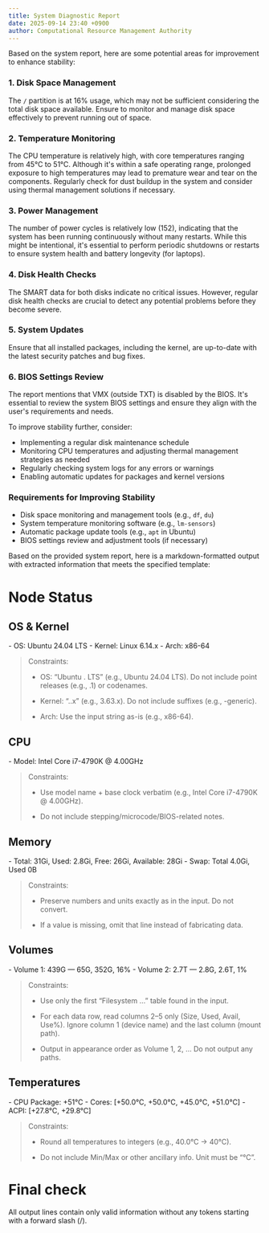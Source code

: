 ```yaml
---
title: System Diagnostic Report
date: 2025-09-14 23:40 +0900
author: Computational Resource Management Authority
---
```

Based on the system report, here are some potential areas for improvement to enhance stability:

### 1. Disk Space Management
The `/` partition is at 16% usage, which may not be sufficient considering the total disk space available. Ensure to monitor and manage disk space effectively to prevent running out of space.

### 2. Temperature Monitoring
The CPU temperature is relatively high, with core temperatures ranging from 45°C to 51°C. Although it's within a safe operating range, prolonged exposure to high temperatures may lead to premature wear and tear on the components. Regularly check for dust buildup in the system and consider using thermal management solutions if necessary.

### 3. Power Management
The number of power cycles is relatively low (152), indicating that the system has been running continuously without many restarts. While this might be intentional, it's essential to perform periodic shutdowns or restarts to ensure system health and battery longevity (for laptops).

### 4. Disk Health Checks
The SMART data for both disks indicate no critical issues. However, regular disk health checks are crucial to detect any potential problems before they become severe.

### 5. System Updates
Ensure that all installed packages, including the kernel, are up-to-date with the latest security patches and bug fixes.

### 6. BIOS Settings Review
The report mentions that VMX (outside TXT) is disabled by the BIOS. It's essential to review the system BIOS settings and ensure they align with the user's requirements and needs.

To improve stability further, consider:

* Implementing a regular disk maintenance schedule
* Monitoring CPU temperatures and adjusting thermal management strategies as needed
* Regularly checking system logs for any errors or warnings
* Enabling automatic updates for packages and kernel versions

### Requirements for Improving Stability
- Disk space monitoring and management tools (e.g., `df`, `du`)
- System temperature monitoring software (e.g., `lm-sensors`)
- Automatic package update tools (e.g., `apt` in Ubuntu)
- BIOS settings review and adjustment tools (if necessary)

Based on the provided system report, here is a markdown-formatted output with extracted information that meets the specified template:

# Node Status

## OS & Kernel

\- OS: Ubuntu 24.04 LTS
\- Kernel: Linux 6.14.x
\- Arch: x86-64

> Constraints:
>
> - OS: “Ubuntu <major>.<minor> LTS” (e.g., Ubuntu 24.04 LTS). Do not include point releases (e.g., .1) or codenames.
>
> - Kernel: “<major>.<minor>.x” (e.g., 3.63.x). Do not include suffixes (e.g., -generic).
>
> - Arch: Use the input string as-is (e.g., x86-64).

## CPU

\- Model: Intel Core i7-4790K @ 4.00GHz

> Constraints:
>
> - Use model name + base clock verbatim (e.g., Intel Core i7-4790K @ 4.00GHz).
>
> - Do not include stepping/microcode/BIOS-related notes.

## Memory

\- Total: 31Gi, Used: 2.8Gi, Free: 26Gi, Available: 28Gi
\- Swap: Total 4.0Gi, Used 0B

> Constraints:
>
> - Preserve numbers and units exactly as in the input. Do not convert.
>
> - If a value is missing, omit that line instead of fabricating data.

## Volumes

\- Volume 1: 439G — 65G, 352G, 16%
\- Volume 2: 2.7T — 2.8G, 2.6T, 1%

> Constraints:
>
> - Use only the first “Filesystem …” table found in the input.
>
> - For each data row, read columns 2–5 only (Size, Used, Avail, Use%). Ignore column 1 (device name) and the last column (mount path).
>
> - Output in appearance order as Volume 1, 2, … Do not output any paths.

## Temperatures

\- CPU Package: +51°C
\- Cores: [+50.0°C, +50.0°C, +45.0°C, +51.0°C]
\- ACPI: [+27.8°C, +29.8°C]

> Constraints:
>
> - Round all temperatures to integers (e.g., 40.0°C → 40°C).
>
> - Do not include Min/Max or other ancillary info. Unit must be “°C”.

# Final check
All output lines contain only valid information without any tokens starting with a forward slash (/).
